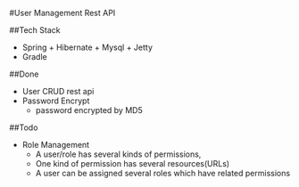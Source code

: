 #User Management
Rest API

##Tech Stack
* Spring + Hibernate + Mysql + Jetty
* Gradle 
 

##Done    
* User CRUD rest api
* Password Encrypt
    - password encrypted by MD5



##Todo

* Role Management
    - A user/role has several kinds of permissions, 
    - One kind of permission has several resources(URLs)
    - A user can be assigned several roles which have related permissions




